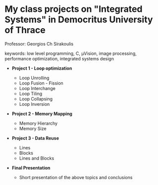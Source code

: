 # My class projects on "Integrated Systems" in Democritus University of Thrace
Professor: Georgios Ch Sirakoulis

keywords: low level programming, C, μVision, image processing, performance optimization, integrated systems design

* **Project 1 - Loop optimization**
  * Loop Unrolling
  * Loop Fusion - Fission
  * Loop Interchange
  * Loop Tiling
  * Loop Collapsing
  * Loop Inversion
  
* **Project 2 - Memory Mapping**
  * Memory Hierarchy
  * Memory Size
 
* **Project 3 - Data Reuse**
  * Lines
  * Blocks
  * Lines and Blocks
  
* **Final Presentation**
  * Short presentation of the above topics and conclusions
